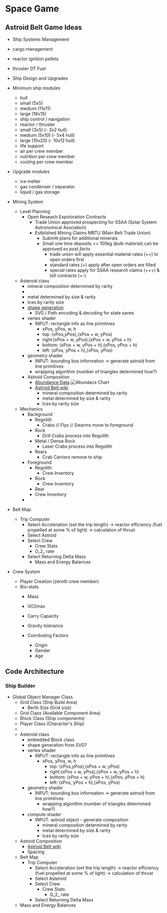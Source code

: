 # Space Game


## Astroid Belt Game Ideas

- Ship Systems Management
- cargo management
- reactor ignition pellets
- thruster DT Fuel
- Ship Design and Upgrades
- Minimum ship modules
  - hull
  - small (5x5)
  - medium (11x11)
  - large (19x15)
  - ship control / navigation
  - reactor / thruster
  - small (3x5) (- 3x2 hull)
  - medium (5x10) (- 5x4 hull)
  - large (10x20) (- 10x12 hull)
  - life support
  - air per crew member
  - nutrition per crew member
  - cooling per crew member
- Upgrade modules
  - ice melter
  - gas condenser / separator
  - liquid / gas storage
- Mining System
  - Level Planning
    - Open Reseach Expoloration Contracts
      - Trade Union approved prospecting for SSAA (Solar System Astronomical Assciation)
      - Estbilshed Mining Claims MBTU (Main Belt Trade Union)
        - Submitt plans for additional minerals
        - Small one time deposits <= 100kg (bulk material) can be approved _ex post facto_
          - trade union will apply essential material rates (++) to open orders first
          - standard rates (+) apply after open orders are filled
          - special rates apply for SSAA research claims (+++) & toll contracts (+-)
  - Asteroid class
    - mineral composition determined by rarity
    - 
    - metal determined by size & rarity
    - Ices by rarity size
    - [shape generation](../02%20TerrianGen/readme.md)
      - SVG / Path encoding & decoding for state saves 
    - vertex shader
      - INPUT: rectangle info as line primitives
        - xPos, yPos, w, h
        - top: (xPos,yPos),(xPos + w, yPos)
        - right:(xPos + w, yPos),(xPos + w, yPos + h)
        - bottom: (xPos + w, yPos + h),(xPos, yPos + h)
        - left: (xPos, yPos + h),(xPos, yPos)
    - geometry shader
      - INPUT: bounding box information -> generate astroid from line primitives
      - wrapping algorithm (number of triangles determined how?)
    - Astroid Composition
      - [Abundance Data](https://en.wikipedia.org/wiki/Abundances_of_the_elements_(data_page)#Sun_and_Solar_System)
      ![Abundace Chart](https://upload.wikimedia.org/wikipedia/commons/6/6a/Elements_abundance-bars.svg)
      - [Astroid Belt wiki](https://en.wikipedia.org/wiki/Asteroid_belt#:~:text=The%20absolute%20magnitudes%20of%20most,asteroids%20might%20be%20even%20closer.)
        - mineral composition determined by rarity
        - metal determined by size & rarity
        - Ices by rarity size 
  - Mechanics
    - Background
      - Regolith
        - Crabs // Flys // Swarms move to foreground
      - Rock
        - Drill Crabs process into Regolith
      - Metal / Dense Rock
        - Laser Crabs process into Regolith
      - Rears
        - Crab Carriers remove to ship
    - Foreground
      - Regolith
        - Crew Inventory
      - Rock
        - Crew Inventory
      - Rear
      - Crew Inventory
    - 
- Belt Map
  - Trip Computer
    - Select Acceleration (set the trip length) -> reactor efficiency (fuel propelled at some % of light) -> calculation of thrust
    - Select Astroid
    - Select Crew
      - Crew Stats
      - O_2_ rate
    - Select Returning Delta Mass
      - Mass and Energy Balances

- Crew System
  - Player Creation (zeroth crew member)
  - Bio-stats
    - Mass
    - VO2max
    - Carry Capacity
    - Gravity tolerance

    - Conributing Factors
      - Origin
      - Gender
      - Age


## Code Architecture

### Ship Builder

- Global Object Manager Class
  - Grid Class (Ship Build Area)
    - Berth Size (Grid size)
  - Grid Class (Available Component Area)
  - Block Class (Ship components)
  - Player Class (Character's Ship)
  -
  - Asteroid class
    - embedded Block class
    - shape generation from SVG?
    - vertex shader
      - INPUT: rectangle info as line primitives
        - xPos, yPos, w, h
          - top: (xPos,yPos),(xPos + w, yPos)
          - right:(xPos + w, yPos),(xPos + w, yPos + h)
          - bottom: (xPos + w, yPos + h),(xPos, yPos + h)
          - left: (xPos, yPos + h),(xPos, yPos)
    - geometry shader
      - INPUT: bounding box information -> generate astroid from line primitives
        - wrapping algorithm (number of triangles determined how?)
    - compute shader
      - INPUT: astroid object - generate composition
        - mineral composition determined by rarity
        - metal determined by size & rarity
        - Ices by rarity size
  - Astroid Composition
    - [Astroid Belt wiki](https://en.wikipedia.org/wiki/Asteroid_belt#:~:text=The%20absolute%20magnitudes%20of%20most,asteroids%20might%20be%20even%20closer.)
    - Spacing
  - Belt Map
    - Trip Computer
      - Select Acceleration (set the trip length) -> reactor efficiency (fuel propelled at some % of light) -> calculation of thrust
      - Select Asteroid
      - Select Crew
        - Crew Stats
          - O_2_ rate
      - Select Returning Delta Mass
  - Mass and Energy Balances
